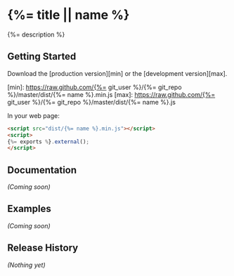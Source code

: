 # {%= title || name %}

{%= description %}

## Getting Started
Download the [production version][min] or the [development version][max].

[min]: https://raw.github.com/{%= git_user %}/{%= git_repo %}/master/dist/{%= name %}.min.js
[max]: https://raw.github.com/{%= git_user %}/{%= git_repo %}/master/dist/{%= name %}.js

In your web page:

```html
<script src="dist/{%= name %}.min.js"></script>
<script>
{%= exports %}.external();
</script>
```

## Documentation
_(Coming soon)_

## Examples
_(Coming soon)_

## Release History
_(Nothing yet)_
